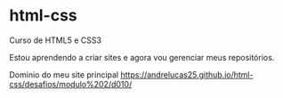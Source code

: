 # html-css
 Curso de HTML5 e CSS3
 
Estou aprendendo a criar sites e agora vou gerenciar meus repositórios.

Dominio do meu site principal
https://andrelucas25.github.io/html-css/desafios/modulo%202/d010/
